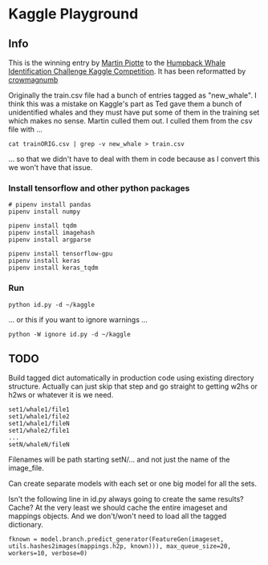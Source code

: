 # Kaggle Playground

## Info

This is the winning entry by [Martin Piotte](https://www.kaggle.com/martinpiotte) to the [Humpback Whale Identification Challenge Kaggle Competition](https://www.kaggle.com/c/whale-categorization-playground/data). It has been reformatted by [crowmagnumb](https://github.com/crowmagnumb)

Originally the train.csv file had a bunch of entries tagged as "new_whale". I think this was a mistake on Kaggle's part as Ted gave them a bunch of unidentified whales and they must have put some of them in the training set which makes no sense. Martin culled them out. I culled them from the csv file with ...

    cat trainORIG.csv | grep -v new_whale > train.csv

... so that we didn't have to deal with them in code because as I convert this we won't have that issue.

### Install tensorflow and other python packages

    # pipenv install pandas
    pipenv install numpy

    pipenv install tqdm
    pipenv install imagehash
    pipenv install argparse

    pipenv install tensorflow-gpu
    pipenv install keras
    pipenv install keras_tqdm

### Run

    python id.py -d ~/kaggle

... or this if you want to ignore warnings ...

    python -W ignore id.py -d ~/kaggle

## TODO

Build tagged dict automatically in production code using existing directory structure. Actually can just skip that step and go straight to getting w2hs or h2ws or whatever it is we need.

    set1/whale1/file1
    set1/whale1/file2
    set1/whale1/fileN
    set1/whale2/file1
    ...
    setN/whaleN/fileN

Filenames will be path starting setN/... and not just the name of the image_file.

Can create separate models with each set or one big model for all the sets.

Isn't the following line in id.py always going to create the same results? Cache?
At the very least we should cache the entire imageset and mappings objects. And we don't/won't need to load all the tagged dictionary.

    fknown = model.branch.predict_generator(FeatureGen(imageset, utils.hashes2images(mappings.h2p, known))), max_queue_size=20, workers=10, verbose=0)
